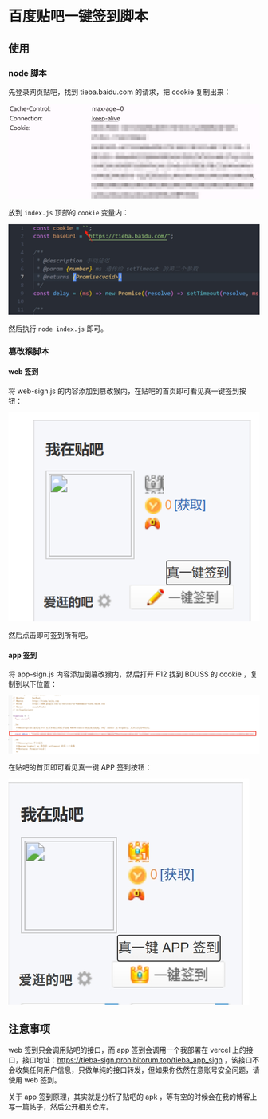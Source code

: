 # 百度贴吧一键签到脚本

## 使用

### node 脚本

先登录网页贴吧，找到 tieba.baidu.com 的请求，把 cookie 复制出来：

![](./assets/get-cookie.png)

放到 `index.js` 顶部的 `cookie` 变量内：

![](./assets/write-cookie.png)

然后执行 `node index.js` 即可。

### 篡改猴脚本

#### web 签到

将 web-sign.js 的内容添加到篡改猴内，在贴吧的首页即可看见真一键签到按钮：

![](./assets/web-button.jpg)

然后点击即可签到所有吧。

#### app 签到

将 app-sign.js 内容添加倒篡改猴内，然后打开 F12 找到 BDUSS 的 cookie ，复制到以下位置：

![](./assets/app-bduss-cookie.png)

在贴吧的首页即可看见真一键 APP 签到按钮：

![](./assets/app-button.png)

## 注意事项

web 签到只会调用贴吧的接口，而 app 签到会调用一个我部署在 vercel 上的接口，接口地址：https://tieba-sign.prohibitorum.top/tieba_app_sign ，该接口不会收集任何用户信息，只做单纯的接口转发，但如果你依然在意账号安全问题，请使用 web 签到。

关于 app 签到原理，其实就是分析了贴吧的 apk ，等有空的时候会在我的博客上写一篇帖子，然后公开相关仓库。